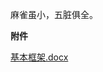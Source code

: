 
<BlogInfo id="1128" title="基础爬虫框架" author="夏哲哲" pv=0 read_times=0 pre_cost_time="1" category="python爬虫" tag_list="['python', '              爬虫', '              基础爬虫框架']" create_time="2022.06.29 23:06:28.000563" update_time="2022.06.29 23:06:28" />

麻雀虽小，五脏俱全。


**​附件**

[基本框架.docx](/static/file/2022/06/29/基本框架.docx)


